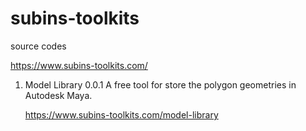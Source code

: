 # subins-toolkits
source codes


https://www.subins-toolkits.com/


1. Model Library 0.0.1 
      A free tool for store the polygon geometries in Autodesk Maya.
      
      https://www.subins-toolkits.com/model-library

